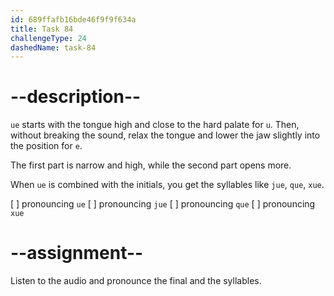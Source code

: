 ```yaml
---
id: 689ffafb16bde46f9f9f634a
title: Task 84
challengeType: 24
dashedName: task-84
---
```


<!--SPEAKING-->

<!-- (Audio) A: ue, jue, que, xue -->

# --description--

`ue` starts with the tongue high and close to the hard palate for `u`. Then, without breaking the sound, relax the tongue and lower the jaw slightly into the position for `e`.

The first part is narrow and high, while the second part opens more.

When `ue` is combined with the initials, you get the syllables like `jue`, `que`, `xue`.

[ ] pronouncing `ue`
[ ] pronouncing `jue`
[ ] pronouncing `que`
[ ] pronouncing `xue`

# --assignment--

Listen to the audio and pronounce the final and the syllables.
